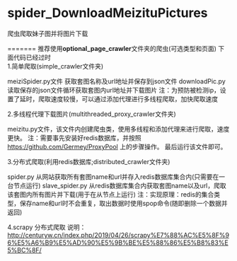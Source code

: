 # spider_DownloadMeizituPictures
爬虫爬取妹子图并将图片下载

=======
推荐使用**optional_page_crawler**文件夹的爬虫(可选类型和页面)
下面代码已经过时  
1.简单爬取(simple_crawler文件夹)

meiziSpider.py文件  获取套图名称及url地址并保存到json文件
downloadPic.py      读取保存的json文件循环获取套图内url地址并下载图片
 注：为预防被检测ip，设置了延时，爬取速度较慢，可以通过添加代理进行多线程爬取，加快爬取速度

2.多线程代理下载图片(multithreaded_proxy_crawler文件夹)

meizitu.py文件，该文件内创建爬虫类，使用多线程和添加代理来进行爬取，速度更快。
  注：需要事先安装好redis数据库，并按照 https://github.com/Germey/ProxyPool 上的步骤操作。
最后运行该文件即可。

3.分布式爬取(利用redis数据库;distributed_crawler文件夹)

spider.py 从网站获取所有套图name和url并存入redis数据库集合内(只需要在一台节点运行)
slave_spider.py 从redis数据库集合内获取套图name以及url，爬取该套图内所有图片并下载(用于在从节点上运行)
  注：实现原理：redis的集合类型，保存name和url时不会重复，取出数据时使用spop命令(随即删除一个数据并返回)

4.scrapy 分布式爬取 
说明： http://centuryw.cn/index.php/2019/04/26/scrapy%E7%88%AC%E5%8F%96%E5%A6%B9%E5%AD%90%E5%9B%BE%E5%88%86%E5%B8%83%E5%BC%8F/